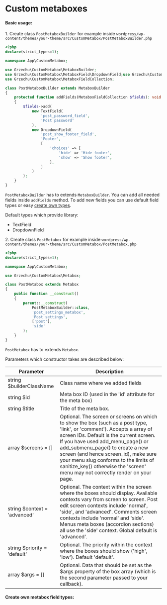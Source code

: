 # Custom metaboxes

#### Basic usage:

1\. Create class `PostMetaboxBuilder` for example inside 
`wordpress/wp-content/themes/your-theme/src/CustomMetabox/PostMetaboxBuilder.php`

```php
<?php
declare(strict_types=1);

namespace App\CustomMetabox;

use Grzechu\CustomMetabox\MetaboxBuilder;
use Grzechu\CustomMetabox\MetaboxField\DropdownField;use Grzechu\CustomMetabox\MetaboxField\TextField;
use Grzechu\CustomMetabox\MetaboxFieldCollection;

class PostMetaboxBuilder extends MetaboxBuilder
{
    protected function addFields(MetaboxFieldCollection $fields): void
    {
        $fields->add(
            new TextField(
                'post_password_field',
                'Post password'
            ),
            new DropdownField(
                'post_show_footer_field',
                'Footer',
                [
                    'choices' => [
                        'hide' => 'Hide footer',
                        'show' => 'Show footer',
                    ],
                ]
            )           
        );
    }
}
```

`PostMetaboxBuilder` has to extends `MetaboxBuilder`.
You can add all needed fields inside `addFields` method. 
To add new fields you can use default field types or easy [create own types](#create-own-metabox-field-types).

Default types which provide library:
- TextField
- DropdownField

2\. Create class `PostMetabox` for example inside 
`wordpress/wp-content/themes/your-theme/src/CustomMetabox/PostMetabox.php`

```php
<?php
declare(strict_types=1);

namespace App\CustomMetabox;

use Grzechu\CustomMetabox\Metabox;

class PostMetabox extends Metabox
{
    public function __construct()
    {
        parent::__construct(
            PostMetaboxBuilder::class,
            'post_settings_metabox',
            'Post settings',
            ['post'],
            'side'
        );
    }
}
```

`PostMetabox` has to extends `Metabox`.

Parameters which constructor takes are described below:

| Parameter                    | Description                      |
|------------------------------|----------------------------------|
| string $builderClassName     | Class name where we added fields |
| string $id                   | Meta box ID (used in the 'id' attribute for the meta box) |
| string $title                | Title of the meta box. |
| array $screens = []          | Optional. The screen or screens on which to show the box (such as a post type, 'link', or 'comment'). Accepts a array of screen IDs. Default is the current screen.  If you have used add_menu_page() or add_submenu_page() to create a new screen (and hence screen_id), make sure your menu slug conforms to the limits of sanitize_key() otherwise the 'screen' menu may not correctly render on your page. |
| string $context = 'advanced' | Optional. The context within the screen where the boxes should display. Available contexts vary from screen to screen. Post edit screen contexts include 'normal', 'side', and 'advanced'. Comments screen contexts include 'normal' and 'side'. Menus meta boxes (accordion sections) all use the 'side' context. Global default is 'advanced'. |
| string $priority = 'default' | Optional. The priority within the context where the boxes should show ('high', 'low'). Default 'default'. |
| array $args = []             | Optional. Data that should be set as the $args property of the box array (which is the second parameter passed to your callback). |

#### Create own metabox field types:

